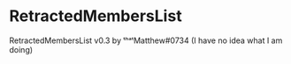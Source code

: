 # RetractedMembersList
RetractedMembersList v0.3 by ᵗʰᵃᵗMatthew#0734
(I have no idea what I am doing)
